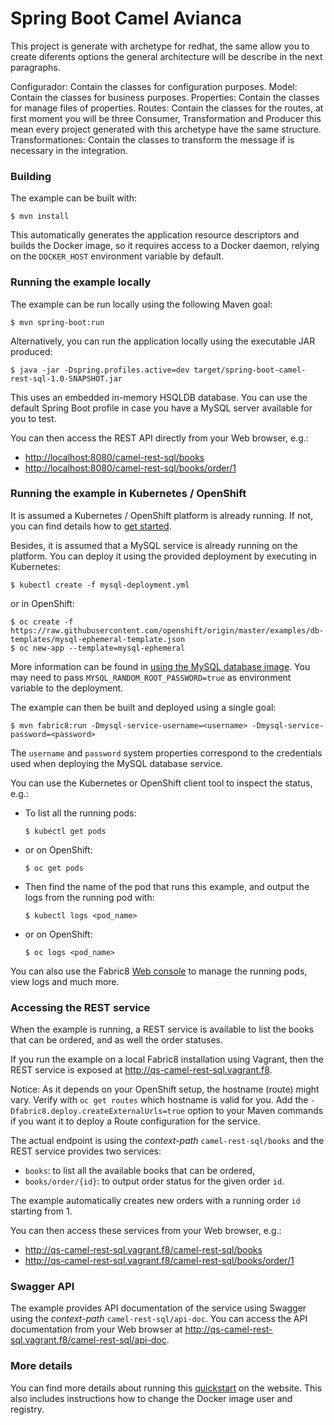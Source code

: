 # Spring Boot Camel Avianca

This project is generate with archetype for redhat, the same allow you to create diferents options
the general architecture will be describe in the next paragraphs.

Configurador:  Contain the classes for configuration purposes.
Model: Contain the classes for business purposes.
Properties: Contain the classes for manage files of properties.
Routes: Contain the classes for the routes, at first moment you will be three Consumer, Transformation and Producer
this mean every project generated with this archetype have the same structure.
Transformationes: Contain the classes to transform the message if is necessary in the integration.

### Building

The example can be built with:

    $ mvn install

This automatically generates the application resource descriptors and builds the Docker image, so it requires access to a Docker daemon, relying on the `DOCKER_HOST` environment variable by default.

### Running the example locally

The example can be run locally using the following Maven goal:

    $ mvn spring-boot:run

Alternatively, you can run the application locally using the executable JAR produced:

    $ java -jar -Dspring.profiles.active=dev target/spring-boot-camel-rest-sql-1.0-SNAPSHOT.jar

This uses an embedded in-memory HSQLDB database. You can use the default Spring Boot profile in case you have a MySQL server available for you to test.

You can then access the REST API directly from your Web browser, e.g.:

- <http://localhost:8080/camel-rest-sql/books>
- <http://localhost:8080/camel-rest-sql/books/order/1>

### Running the example in Kubernetes / OpenShift

It is assumed a Kubernetes / OpenShift platform is already running. If not, you can find details how to [get started](http://fabric8.io/guide/getStarted/index.html).

Besides, it is assumed that a MySQL service is already running on the platform. You can deploy it using the provided deployment by executing in Kubernetes:

    $ kubectl create -f mysql-deployment.yml

or in OpenShift:

    $ oc create -f https://raw.githubusercontent.com/openshift/origin/master/examples/db-templates/mysql-ephemeral-template.json
    $ oc new-app --template=mysql-ephemeral

More information can be found in [using the MySQL database image](https://docs.openshift.com/container-platform/3.3/using_images/db_images/mysql.html). You may need to pass `MYSQL_RANDOM_ROOT_PASSWORD=true` as environment variable to the deployment.

The example can then be built and deployed using a single goal:

    $ mvn fabric8:run -Dmysql-service-username=<username> -Dmysql-service-password=<password>

The `username` and `password` system properties correspond to the credentials
used when deploying the MySQL database service.

You can use the Kubernetes or OpenShift client tool to inspect the status, e.g.:

- To list all the running pods:
    ```
    $ kubectl get pods
    ```

- or on OpenShift:
    ```
    $ oc get pods
    ```

- Then find the name of the pod that runs this example, and output the logs from the running pod with:
    ```
    $ kubectl logs <pod_name>
    ```

- or on OpenShift:
    ```
    $ oc logs <pod_name>
    ```

You can also use the Fabric8 [Web console](http://fabric8.io/guide/console.html) to manage the running pods, view logs and much more.

### Accessing the REST service

When the example is running, a REST service is available to list the books that can be ordered, and as well the order statuses.

If you run the example on a local Fabric8 installation using Vagrant, then the REST service is exposed at <http://qs-camel-rest-sql.vagrant.f8>.

Notice: As it depends on your OpenShift setup, the hostname (route) might vary. Verify with `oc get routes` which hostname is valid for you. Add the `-Dfabric8.deploy.createExternalUrls=true` option to your Maven commands if you want it to deploy a Route configuration for the service.

The actual endpoint is using the _context-path_ `camel-rest-sql/books` and the REST service provides two services:

- `books`: to list all the available books that can be ordered,
- `books/order/{id}`: to output order status for the given order `id`.

The example automatically creates new orders with a running order `id` starting from 1.

You can then access these services from your Web browser, e.g.:

- <http://qs-camel-rest-sql.vagrant.f8/camel-rest-sql/books>
- <http://qs-camel-rest-sql.vagrant.f8/camel-rest-sql/books/order/1>

### Swagger API

The example provides API documentation of the service using Swagger using the _context-path_ `camel-rest-sql/api-doc`. You can access the API documentation from your Web browser at <http://qs-camel-rest-sql.vagrant.f8/camel-rest-sql/api-doc>.

### More details

You can find more details about running this [quickstart](http://fabric8.io/guide/quickstarts/running.html) on the website. This also includes instructions how to change the Docker image user and registry.
